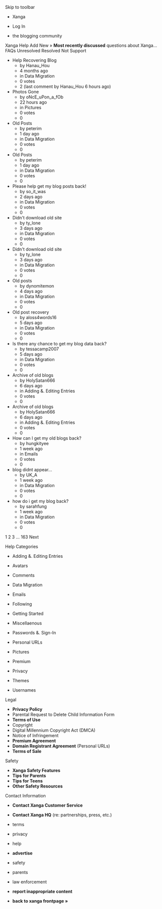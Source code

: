Skip to toolbar

*   Xanga

*   Log In

*   the blogging community

Xanga Help Add New » **Most recently discussed** questions about Xanga… FAQs Unresolved Resolved Not Support

*   Help Recovering Blog
    *   by Hanau\_Hou
    *   4 months ago
    *   in Data Migration
    *   0 votes
    *   2 (last comment by Hanau\_Hou 6 hours ago)
*   Photos Gone
    *   by oNcE\_uPon\_a\_fOb
    *   22 hours ago
    *   in Pictures
    *   0 votes
    *   0
*   Old Posts
    *   by peterim
    *   1 day ago
    *   in Data Migration
    *   0 votes
    *   0
*   Old Posts
    *   by peterim
    *   1 day ago
    *   in Data Migration
    *   0 votes
    *   0
*   Please help get my blog posts back!
    *   by so\_it\_was
    *   2 days ago
    *   in Data Migration
    *   0 votes
    *   0
*   Didn't download old site
    *   by ty\_lone
    *   3 days ago
    *   in Data Migration
    *   0 votes
    *   0
*   Didn't download old site
    *   by ty\_lone
    *   3 days ago
    *   in Data Migration
    *   0 votes
    *   0
*   Old posts
    *   by dynomitemon
    *   4 days ago
    *   in Data Migration
    *   0 votes
    *   0
*   Old post recovery
    *   by aloss4words16
    *   5 days ago
    *   in Data Migration
    *   0 votes
    *   0
*   Is there any chance to get my blog data back?
    *   by tessacamp2007
    *   5 days ago
    *   in Data Migration
    *   0 votes
    *   0
*   Archive of old blogs
    *   by HolySatan666
    *   6 days ago
    *   in Adding &. Editing Entries
    *   0 votes
    *   0
*   Archive of old blogs
    *   by HolySatan666
    *   6 days ago
    *   in Adding &. Editing Entries
    *   0 votes
    *   0
*   How can I get my old blogs back?
    *   by hungkityee
    *   1 week ago
    *   in Emails
    *   0 votes
    *   0
*   blog didnt appear...
    *   by UK\_A
    *   1 week ago
    *   in Data Migration
    *   0 votes
    *   0
*   how do i get my blog back?
    *   by sarahfung
    *   1 week ago
    *   in Data Migration
    *   0 votes
    *   0

1 2 3 ... 163 Next

Help Categories

*   Adding &. Editing Entries
*   Avatars
*   Comments
*   Data Migration
*   Emails
*   Following
*   Getting Started
*   Miscellaenous

*   Passwords &. Sign-In
*   Personal URLs
*   Pictures
*   Premium
*   Privacy
*   Themes
*   Usernames

Legal

*   **Privacy Policy**
*   Parental Request to Delete Child Information Form
*   **Terms of Use**
*   Copyright
*   Digital Millennium Copyright Act (DMCA)
*   Notice of Infringement
*   **Premium Agreement**
*   **Domain Registrant Agreement** (Personal URLs)
*   **Terms of Sale**

Safety

*   **Xanga Safety Features**
*   **Tips for Parents**
*   **Tips for Teens**
*   **Other Safety Resources**

Contact Information

*   **Contact Xanga Customer Service**
*   **Contact Xanga HQ** (re: partnerships, press, etc.)

*   terms
*   privacy
*   help
*   **advertise**

*   safety
*   parents
*   law enforcement
*   **report inappropriate content**

*   **back to xanga frontpage »**